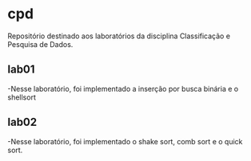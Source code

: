# cpd
Repositório destinado aos laboratórios da disciplina Classificação e Pesquisa de Dados.

<h2>lab01</h2>
-Nesse laboratório, foi implementado a inserção por busca binária e o shellsort

<h2>lab02</h2>
-Nesse laboratório, foi implementado o shake sort, comb sort e o quick sort.
